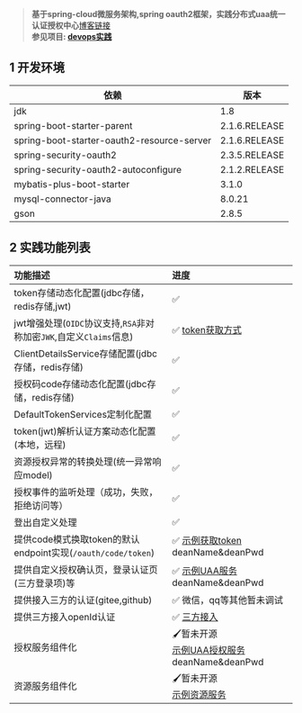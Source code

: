
> **基于spring-cloud微服务架构,spring oauth2框架，实践分布式uaa统一认证授权中心**[博客链接](http://know.mobile.himygirl.cn/uaa/oauth2/)<br>
**参见项目: [devops实践](/devops-practice/README.md)**


## 1 开发环境

依赖| 版本
---|---|
jdk| 1.8 
spring-boot-starter-parent| 2.1.6.RELEASE
spring-boot-starter-oauth2-resource-server| 2.1.6.RELEASE
spring-security-oauth2| 2.3.5.RELEASE
spring-security-oauth2-autoconfigure| 2.1.2.RELEASE
mybatis-plus-boot-starter| 3.1.0 
mysql-connector-java| 8.0.21 
gson| 2.8.5 


## 2 实践功能列表

功能描述| 进度
:----|:---|
token存储动态化配置(jdbc存储，redis存储,jwt) | ✅
jwt增强处理(`OIDC`协议支持,`RSA`非对称加密`JWK`,自定义`Claims`信息)| ✅ [token获取方式](http://know.mobile.himygirl.cn/uaa/oauth2/12dn-uaa-token-retrieve.html)
ClientDetailsService存储配置(jdbc存储，redis存储)| ✅
授权码code存储动态化配置(jdbc存储，redis存储)| ✅
DefaultTokenServices定制化配置| ✅
token(jwt)解析认证方案动态化配置(本地，远程)| ✅
资源授权异常的转换处理(统一异常响应model)| ✅
授权事件的监听处理（成功，失败，拒绝访问等）| ✅
登出自定义处理| ✅
提供code模式换取token的默认endpoint实现(`/oauth/code/token`)| ✅ [示例获取token](http://47.103.88.209:8881/oauth/authorize?client_id=res-service-3rd-01&redirect_uri=http://47.103.88.209:9999/consumer/oauth/code/token&response_type=code&scope=client_credentials&state=123456) deanName&deanPwd
提供自定义授权确认页，登录认证页(三方登录项)等| ✅ [示例UAA服务](http://47.103.88.209:8881) deanName&deanPwd
提供接入三方的认证(gitee,github)| ✅ 微信，qq等其他暂未调试
提供三方接入openId认证 | ✅ [三方接入](http://know.mobile.himygirl.cn/uaa/oauth2/11dn-uaa-thrid-party-provider.html)
授权服务组件化| 🖌暂未开源<br>[示例UAA授权服务](http://47.103.88.209:8881) deanName&deanPwd
资源服务组件化| 🖌暂未开源<br>[示例资源服务](http://47.103.88.209:9999/swagger-ui.html?urls.primaryName=consumer)
